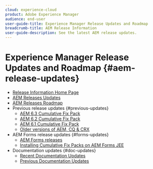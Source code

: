 ```yaml
---
cloud: experience-cloud
product: Adobe Experience Manager
audience: end-user
user-guide-title: Experience Manager Release Updates and Roadmap
breadcrumb-title: AEM Release Information
user-guide-description: See the latest AEM release updates.
---
```


# Experience Manager Release Updates and Roadmap {#aem-release-updates}

+ [Release Information Home Page](home.md)
+ [AEM Releases Updates](https://docs.adobe.com/content/help/en/release-notes/experience-cloud/current.html#aem)
+ [AEM Releases Roadmap](update-releases-roadmap.md)
+ Previous release updates {#previous-updates}
  + [AEM 6.3 Cumulative Fix Pack](release-notes-aem-6-3-cumulative-fix-pack.md)
  + [AEM 6.2 Cumulative Fix Pack](release-notes-aem-6-2-cumulative-fix-pack.md)
  + [AEM 6.1 Cumulative Fix Pack ](release-notes-aem-6-1-cumulative-fix-pack.md)
  + [Older versions of AEM, CQ & CRX](aem-previous-versions.md)
+ AEM Forms release updates {#forms-updates}
  + [AEM Forms releases](kb/aem-forms-releases.md)  
  + [Installing Cumulative Fix Packs on AEM Forms JEE](install-cfp-aem-forms-jee.md)
+ Documentation updates {#doc-updates}
  + [Recent Documentation Updates](documentation-updates.md)
  + [Previous Documentation Updates](previous-documentation-updates.md)  
